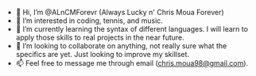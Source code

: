 - 👋 Hi, I’m @ALnCMForevr (Always Lucky n' Chris Moua Forever)
- 👀 I’m interested in coding, tennis, and music.
- 🌱 I’m currently learning the syntax of different languages. I will learn to apply those skills to real projects in the near future.
- 💞️ I’m looking to collaborate on anything, not really sure what the specifics are yet. Just looking to improve my skillset.
- 📫 Feel free to message me through email (chris.moua98@gmail.com).

<!---
ALnCMForevr/ALnCMForevr is a ✨ special ✨ repository because its `README.md` (this file) appears on your GitHub profile.
You can click the Preview link to take a look at your changes.
--->
